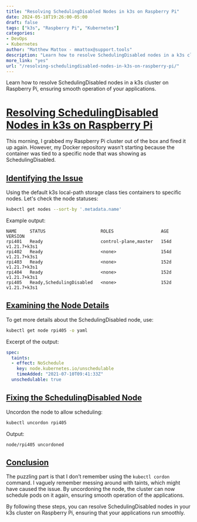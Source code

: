 ```yaml
---
title: "Resolving SchedulingDisabled Nodes in k3s on Raspberry Pi"
date: 2024-05-18T19:26:00-05:00
draft: false
tags: ["k3s", "Raspberry Pi", "Kubernetes"]
categories:
- DevOps
- Kubernetes
author: "Matthew Mattox - mmattox@support.tools"
description: "Learn how to resolve SchedulingDisabled nodes in a k3s cluster on Raspberry Pi, ensuring smooth operation of your applications."
more_link: "yes"
url: "/resolving-schedulingdisabled-nodes-in-k3s-on-raspberry-pi/"
---
```


Learn how to resolve SchedulingDisabled nodes in a k3s cluster on Raspberry Pi, ensuring smooth operation of your applications.

<!--more-->

# [Resolving SchedulingDisabled Nodes in k3s on Raspberry Pi](#resolving-schedulingdisabled-nodes-in-k3s-on-raspberry-pi)

This morning, I grabbed my Raspberry Pi cluster out of the box and fired it up again. However, my Docker repository wasn’t starting because the container was tied to a specific node that was showing as SchedulingDisabled.

## [Identifying the Issue](#identifying-the-issue)

Using the default k3s local-path storage class ties containers to specific nodes. Let's check the node statuses:

```bash
kubectl get nodes --sort-by '.metadata.name'
```

Example output:

```
NAME     STATUS                     ROLES                  AGE    VERSION
rpi401   Ready                      control-plane,master   154d   v1.21.7+k3s1
rpi402   Ready                      <none>                 154d   v1.21.7+k3s1
rpi403   Ready                      <none>                 152d   v1.21.7+k3s1
rpi404   Ready                      <none>                 152d   v1.21.7+k3s1
rpi405   Ready,SchedulingDisabled   <none>                 152d   v1.21.7+k3s1
```

## [Examining the Node Details](#examining-the-node-details)

To get more details about the SchedulingDisabled node, use:

```bash
kubectl get node rpi405 -o yaml
```

Excerpt of the output:

```yaml
spec:
  taints:
  - effect: NoSchedule
    key: node.kubernetes.io/unschedulable
    timeAdded: "2021-07-10T09:41:33Z"
  unschedulable: true
```

## [Fixing the SchedulingDisabled Node](#fixing-the-schedulingdisabled-node)

Uncordon the node to allow scheduling:

```bash
kubectl uncordon rpi405
```

Output:

```
node/rpi405 uncordoned
```

## [Conclusion](#conclusion)

The puzzling part is that I don’t remember using the `kubectl cordon` command. I vaguely remember messing around with taints, which might have caused the issue. By uncordoning the node, the cluster can now schedule pods on it again, ensuring smooth operation of the applications.

By following these steps, you can resolve SchedulingDisabled nodes in your k3s cluster on Raspberry Pi, ensuring that your applications run smoothly.

